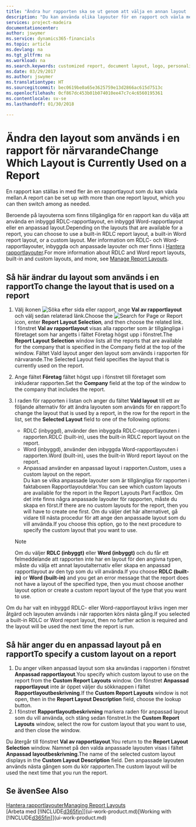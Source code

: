 ```yaml
---
title: "Ändra hur rapporten ska se ut genom att välja en annan layout | Microsoft Docs"
description: "Du kan använda olika layouter för en rapport och växla mellan layouter för att ändra utseendet på en rapport."
services: project-madeira
documentationcenter: 
author: jswymer
ms.service: dynamics365-financials
ms.topic: article
ms.devlang: na
ms.tgt_pltfrm: na
ms.workload: na
ms.search.keywords: customized report, document layout, logo, personalize
ms.date: 03/29/2017
ms.author: jswymer
ms.translationtype: HT
ms.sourcegitcommit: bec0619be0a65e3625759e13d2866ac615d7513c
ms.openlocfilehash: 0cf867dc453b01b074010ee47c7c4c6560195361
ms.contentlocale: sv-se
ms.lasthandoff: 01/30/2018

---
```

# <a name="change-which-layout-is-currently-used-on-a-report"></a><span data-ttu-id="d8c0d-103">Ändra den layout som används i en rapport för närvarande</span><span class="sxs-lookup"><span data-stu-id="d8c0d-103">Change Which Layout is Currently Used on a Report</span></span>
<span data-ttu-id="d8c0d-104">En rapport kan ställas in med fler än en rapportlayout som du kan växla mellan.</span><span class="sxs-lookup"><span data-stu-id="d8c0d-104">A report can be set up with more than one report layout, which you can then switch among as needed.</span></span>

<span data-ttu-id="d8c0d-105">Beroende på layouterna som finns tillgängliga för en rapport kan du välja att använda en inbyggd RDLC-rapportlayout, en inbyggd Word-rapportlayout eller en anpassad layout.</span><span class="sxs-lookup"><span data-stu-id="d8c0d-105">Depending on the layouts that are available for a report, you can choose to use a built-in RDLC report layout, a built-in Word report layout, or a custom layout.</span></span> <span data-ttu-id="d8c0d-106">Mer information om RDLC- och Word-rapportlayouter, inbyggda och anpassade layouter och mer finns i [Hantera rapportlayouter](ui-manage-report-layouts.md).</span><span class="sxs-lookup"><span data-stu-id="d8c0d-106">For more information about RDLC and Word report layouts, built-in and custom layouts, and more, see [Manage Report Layouts](ui-manage-report-layouts.md).</span></span>

## <a name="to-change-the-layout-that-is-used-on-a-report"></a><span data-ttu-id="d8c0d-107">Så här ändrar du layout som används i en rapport</span><span class="sxs-lookup"><span data-stu-id="d8c0d-107">To change the layout that is used on a report</span></span>
1. <span data-ttu-id="d8c0d-108">Välj ikonen ![Söka efter sida eller rapport](media/ui-search/search_small.png "Ikonen Söka efter sida eller rapport"), ange **Val av rapportlayout** och välj sedan relaterad länk.</span><span class="sxs-lookup"><span data-stu-id="d8c0d-108">Choose the ![Search for Page or Report](media/ui-search/search_small.png "Search for Page or Report icon") icon, enter **Report Layout Selection**, and then choose the related link.</span></span>  
   <span data-ttu-id="d8c0d-109">I fönstret **Val av rapportlayout** visas alla rapporter som är tillgängliga i företaget som har angetts i fältet Företag högst upp i fönstret.</span><span class="sxs-lookup"><span data-stu-id="d8c0d-109">The **Report Layout Selection** window lists all the reports that are available for the company that is specified in the Company field at the top of the window.</span></span> <span data-ttu-id="d8c0d-110">Fältet Vald layout anger den layout som används i rapporten för närvarande.</span><span class="sxs-lookup"><span data-stu-id="d8c0d-110">The Selected Layout field specifies the layout that is currently used on the report.</span></span>
2. <span data-ttu-id="d8c0d-111">Ange fältet **Företag** fältet högst upp i fönstret till företaget som inkluderar rapporten.</span><span class="sxs-lookup"><span data-stu-id="d8c0d-111">Set the **Company** field at the top of the window to the company that includes the report.</span></span>
3. <span data-ttu-id="d8c0d-112">I raden för rapporten i listan och anger du fältet **Vald layout** till ett av följande alternativ för att ändra layouten som används för en rapport:</span><span class="sxs-lookup"><span data-stu-id="d8c0d-112">To change the layout that is used by a report, in the row for the report in the list, set the **Selected Layout** field to one of the following options:</span></span>
   * <span data-ttu-id="d8c0d-113">RDLC (inbyggd), använder den inbyggda RDLC-rapportlayouten i rapporten.</span><span class="sxs-lookup"><span data-stu-id="d8c0d-113">RDLC (built-in), uses the built-in RDLC report layout on the report.</span></span>
   * <span data-ttu-id="d8c0d-114">Word (inbyggd), använder den inbyggda Word-rapportlayouten i rapporten.</span><span class="sxs-lookup"><span data-stu-id="d8c0d-114">Word (built-in), uses the built-in Word report layout on the report.</span></span>
   * <span data-ttu-id="d8c0d-115">Anpassad använder en anpassad layout i rapporten.</span><span class="sxs-lookup"><span data-stu-id="d8c0d-115">Custom, uses a custom layout on the report.</span></span>  
     <span data-ttu-id="d8c0d-116">Du kan se vilka anpassade layouter som är tillgängliga för rapporten i faktaboxen Rapportlayoutdelar.</span><span class="sxs-lookup"><span data-stu-id="d8c0d-116">You can see which custom layouts are available for the report in the Report Layouts Part FactBox.</span></span> <span data-ttu-id="d8c0d-117">Om det inte finns några anpassade layouter för rapporten, måste du skapa en först.</span><span class="sxs-lookup"><span data-stu-id="d8c0d-117">If there are no custom layouts for the report, then you will have to create one first.</span></span> <span data-ttu-id="d8c0d-118">Om du väljer det här alternativet, gå vidare till nästa procedur för att ange den anpassade layout som du vill använda.</span><span class="sxs-lookup"><span data-stu-id="d8c0d-118">If you choose this option, go to the next procedure to specify the custom layout that you want to use.</span></span>

    > [!NOTE]  
    >   <span data-ttu-id="d8c0d-119">Om du väljer **RDLC (inbyggt)** eller **Word (inbyggt)** och du får ett felmeddelande att rapporten inte har en layout för den angivna typen, måste du välja ett annat layoutalternativ eller skapa en anpassad rapportlayout av den typ som du vill använda.</span><span class="sxs-lookup"><span data-stu-id="d8c0d-119">If you choose **RDLC (built-in)** or **Word (built-in)** and you get an error message that the report does not have a layout of the specified type, then you must choose another layout option or create a custom report layout of the type that you want to use.</span></span>

<span data-ttu-id="d8c0d-120">Om du har valt en inbyggd RDLC- eller Word-rapportlayout krävs ingen mer åtgärd och layouten används i när rapporten körs nästa gång.</span><span class="sxs-lookup"><span data-stu-id="d8c0d-120">If you selected a built-in RDLC or Word report layout, then no further action is required and the layout will be used the next time the report is run.</span></span>

## <a name="to-specify-a-custom-layout-on-a-report"></a><span data-ttu-id="d8c0d-121">Så här anger du en anpassad layout på en rapport</span><span class="sxs-lookup"><span data-stu-id="d8c0d-121">To specify a custom layout on a report</span></span>
1. <span data-ttu-id="d8c0d-122">Du anger vilken anpassad layout som ska användas i rapporten i fönstret **Anpassad rapportlayout**.</span><span class="sxs-lookup"><span data-stu-id="d8c0d-122">You specify which custom layout to use on the report from the **Custom Report Layouts** window.</span></span> <span data-ttu-id="d8c0d-123">Om fönstret **Anpassad rapportlayout** inte är öppet väljer du sökknappen i fältet **Rapportlayoutbeskrivning**.</span><span class="sxs-lookup"><span data-stu-id="d8c0d-123">If the **Custom Report Layouts** window is not open, then in the **Report Layout Description** field, choose the lookup button.</span></span>
2. <span data-ttu-id="d8c0d-124">I fönstret **Rapportlayoutbeskrivning** markera raden för anpassad layout som du vill använda, och stäng sedan fönstret.</span><span class="sxs-lookup"><span data-stu-id="d8c0d-124">In the **Custom Report Layouts** window, select the row for custom layout that you want to use, and then close the window.</span></span>

<span data-ttu-id="d8c0d-125">Du återgår till fönstret **Val av rapportlayout**.</span><span class="sxs-lookup"><span data-stu-id="d8c0d-125">You return to the **Report Layout Selection** window.</span></span> <span data-ttu-id="d8c0d-126">Namnet på den valda anpassade layouten visas i fältet **Anpassad layoutbeskrivning**.</span><span class="sxs-lookup"><span data-stu-id="d8c0d-126">The name of the selected custom layout displays in the **Custom Layout Description** field.</span></span> <span data-ttu-id="d8c0d-127">Den anpassade layouten används nästa gången som du kör rapporten.</span><span class="sxs-lookup"><span data-stu-id="d8c0d-127">The custom layout will be used the next time that you run the report.</span></span>

## <a name="see-also"></a><span data-ttu-id="d8c0d-128">Se även</span><span class="sxs-lookup"><span data-stu-id="d8c0d-128">See Also</span></span>
[<span data-ttu-id="d8c0d-129">Hantera rapportlayouter</span><span class="sxs-lookup"><span data-stu-id="d8c0d-129">Managing Report Layouts</span></span>](ui-manage-report-layouts.md)  
<span data-ttu-id="d8c0d-130">[Arbeta med [!INCLUDE[d365fin](includes/d365fin_md.md)]](ui-work-product.md)</span><span class="sxs-lookup"><span data-stu-id="d8c0d-130">[Working with [!INCLUDE[d365fin](includes/d365fin_md.md)]](ui-work-product.md)</span></span>

